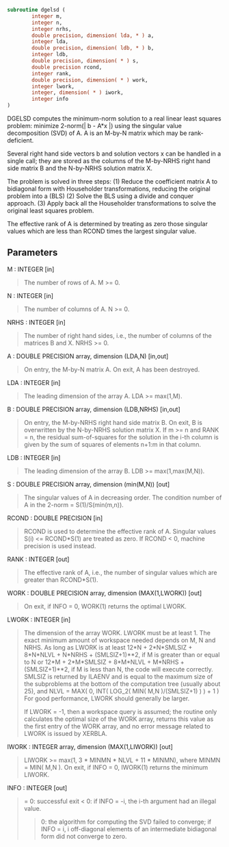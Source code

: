 ```fortran
subroutine dgelsd (
        integer m,
        integer n,
        integer nrhs,
        double precision, dimension( lda, * ) a,
        integer lda,
        double precision, dimension( ldb, * ) b,
        integer ldb,
        double precision, dimension( * ) s,
        double precision rcond,
        integer rank,
        double precision, dimension( * ) work,
        integer lwork,
        integer, dimension( * ) iwork,
        integer info
)
```

DGELSD computes the minimum-norm solution to a real linear least
squares problem:
minimize 2-norm(| b - A\*x |)
using the singular value decomposition (SVD) of A. A is an M-by-N
matrix which may be rank-deficient.

Several right hand side vectors b and solution vectors x can be
handled in a single call; they are stored as the columns of the
M-by-NRHS right hand side matrix B and the N-by-NRHS solution
matrix X.

The problem is solved in three steps:
(1) Reduce the coefficient matrix A to bidiagonal form with
Householder transformations, reducing the original problem
into a  (BLS)
(2) Solve the BLS using a divide and conquer approach.
(3) Apply back all the Householder transformations to solve
the original least squares problem.

The effective rank of A is determined by treating as zero those
singular values which are less than RCOND times the largest singular
value.

## Parameters
M : INTEGER [in]
> The number of rows of A. M >= 0.

N : INTEGER [in]
> The number of columns of A. N >= 0.

NRHS : INTEGER [in]
> The number of right hand sides, i.e., the number of columns
> of the matrices B and X. NRHS >= 0.

A : DOUBLE PRECISION array, dimension (LDA,N) [in,out]
> On entry, the M-by-N matrix A.
> On exit, A has been destroyed.

LDA : INTEGER [in]
> The leading dimension of the array A.  LDA >= max(1,M).

B : DOUBLE PRECISION array, dimension (LDB,NRHS) [in,out]
> On entry, the M-by-NRHS right hand side matrix B.
> On exit, B is overwritten by the N-by-NRHS solution
> matrix X.  If m >= n and RANK = n, the residual
> sum-of-squares for the solution in the i-th column is given
> by the sum of squares of elements n+1:m in that column.

LDB : INTEGER [in]
> The leading dimension of the array B. LDB >= max(1,max(M,N)).

S : DOUBLE PRECISION array, dimension (min(M,N)) [out]
> The singular values of A in decreasing order.
> The condition number of A in the 2-norm = S(1)/S(min(m,n)).

RCOND : DOUBLE PRECISION [in]
> RCOND is used to determine the effective rank of A.
> Singular values S(i) <= RCOND\*S(1) are treated as zero.
> If RCOND < 0, machine precision is used instead.

RANK : INTEGER [out]
> The effective rank of A, i.e., the number of singular values
> which are greater than RCOND\*S(1).

WORK : DOUBLE PRECISION array, dimension (MAX(1,LWORK)) [out]
> On exit, if INFO = 0, WORK(1) returns the optimal LWORK.

LWORK : INTEGER [in]
> The dimension of the array WORK. LWORK must be at least 1.
> The exact minimum amount of workspace needed depends on M,
> N and NRHS. As long as LWORK is at least
> 12\*N + 2\*N\*SMLSIZ + 8\*N\*NLVL + N\*NRHS + (SMLSIZ+1)\*\*2,
> if M is greater than or equal to N or
> 12\*M + 2\*M\*SMLSIZ + 8\*M\*NLVL + M\*NRHS + (SMLSIZ+1)\*\*2,
> if M is less than N, the code will execute correctly.
> SMLSIZ is returned by ILAENV and is equal to the maximum
> size of the subproblems at the bottom of the computation
> tree (usually about 25), and
> NLVL = MAX( 0, INT( LOG_2( MIN( M,N )/(SMLSIZ+1) ) ) + 1 )
> For good performance, LWORK should generally be larger.
> 
> If LWORK = -1, then a workspace query is assumed; the routine
> only calculates the optimal size of the WORK array, returns
> this value as the first entry of the WORK array, and no error
> message related to LWORK is issued by XERBLA.

IWORK : INTEGER array, dimension (MAX(1,LIWORK)) [out]
> LIWORK >= max(1, 3 \* MINMN \* NLVL + 11 \* MINMN),
> where MINMN = MIN( M,N ).
> On exit, if INFO = 0, IWORK(1) returns the minimum LIWORK.

INFO : INTEGER [out]
> = 0:  successful exit
> < 0:  if INFO = -i, the i-th argument had an illegal value.
> > 0:  the algorithm for computing the SVD failed to converge;
> if INFO = i, i off-diagonal elements of an intermediate
> bidiagonal form did not converge to zero.

